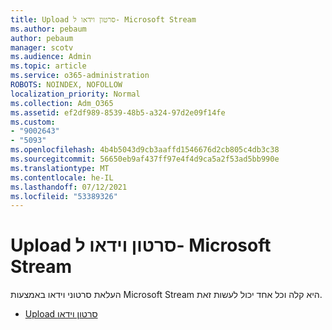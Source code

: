 ```yaml
---
title: Upload סרטון וידאו ל- Microsoft Stream
ms.author: pebaum
author: pebaum
manager: scotv
ms.audience: Admin
ms.topic: article
ms.service: o365-administration
ROBOTS: NOINDEX, NOFOLLOW
localization_priority: Normal
ms.collection: Adm_O365
ms.assetid: ef2df989-8539-48b5-a324-97d2e09f14fe
ms.custom:
- "9002643"
- "5093"
ms.openlocfilehash: 4b4b5043d9cb3aaffd1546676d2cb805c4db3c38
ms.sourcegitcommit: 56650eb9af437ff97e4f4d9ca5a2f53ad5bb990e
ms.translationtype: MT
ms.contentlocale: he-IL
ms.lasthandoff: 07/12/2021
ms.locfileid: "53389326"
---
```

# <a name="upload-a-video-to-microsoft-stream"></a>Upload סרטון וידאו ל- Microsoft Stream

העלאת סרטוני וידאו באמצעות Microsoft Stream היא קלה וכל אחד יכול לעשות זאת.

- [Upload סרטון וידאו](/stream/portal-upload-video)
